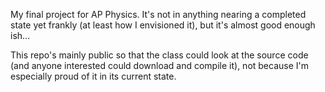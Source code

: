 My final project for AP Physics. It's not in anything nearing a completed state
yet frankly (at least how I envisioned it), but it's almost good enough ish...

This repo's mainly public so that the class could look at the source code (and
anyone interested could download and compile it), not because I'm especially
proud of it in its current state.
